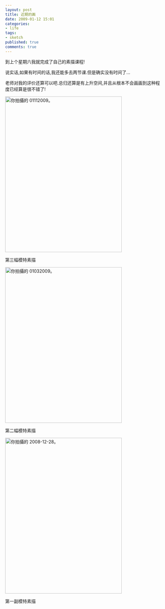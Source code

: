```yaml
---
layout: post
title: 近期的画
date: 2009-01-12 15:01
categories: 
- life
tags:
- sketch
published: true
comments: true
---
```

<p><p>到上个星期六我就完成了自己的素描课程!</p>  <p>说实话,如果有时间的话,我还能多去两节课.但是确实没有时间了...</p>  <p>老师对我的评价还算可以吧.总归还算是有上升空间,并且从根本不会画画到这种程度已经算是很不错了!</p> <!--more-->  <p><img title="" height="500" alt="你拍攝的 01112009。" src="http://farm4.static.flickr.com/3322/3186839460_d88635252d.jpg?v=0" width="375" /></p>  <p></p>  <p>第三幅模特素描</p>  <p><img title="" height="500" alt="你拍攝的 01032009。" src="http://farm4.static.flickr.com/3257/3162308549_7790b1e0c9.jpg?v=1230986226" width="375" /></p>  <p>第二幅模特素描</p>  <p><img title="" height="500" alt="你拍攝的 2008-12-28。" src="http://farm4.static.flickr.com/3124/3149466063_ee1e47c7da.jpg?v=0" width="375" /></p>  <p>第一副模特素描</p></p>
